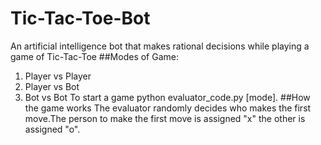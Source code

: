 # Tic-Tac-Toe-Bot
An artificial intelligence bot that makes rational decisions while playing a game of Tic-Tac-Toe
##Modes of Game:
1. Player vs Player
2. Player vs Bot
3. Bot vs Bot
To start a game python evaluator_code.py [mode].
##How the game works
The evaluator randomly decides who makes the first move.The person to make the first move is assigned "x" the other is assigned
"o".
